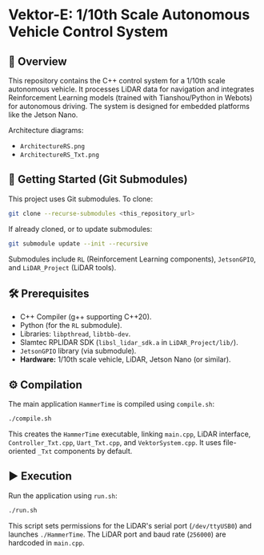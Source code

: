 # Vektor-E: 1/10th Scale Autonomous Vehicle Control System

## 🎯 Overview

This repository contains the C++ control system for a 1/10th scale autonomous vehicle. It processes LiDAR data for navigation and integrates Reinforcement Learning models (trained with Tianshou/Python in Webots) for autonomous driving. The system is designed for embedded platforms like the Jetson Nano.

Architecture diagrams:
*   `ArchitectureRS.png`
*   `ArchitectureRS_Txt.png`

## 🔗 Getting Started (Git Submodules)

This project uses Git submodules. To clone:
```bash
git clone --recurse-submodules <this_repository_url>
```
If already cloned, or to update submodules:
```bash
git submodule update --init --recursive
```
Submodules include `RL` (Reinforcement Learning components), `JetsonGPIO`, and `LiDAR_Project` (LiDAR tools).

## 🛠️ Prerequisites

*   C++ Compiler (g++ supporting C++20).
*   Python (for the `RL` submodule).
*   Libraries: `libpthread`, `libtbb-dev`.
*   Slamtec RPLIDAR SDK (`libsl_lidar_sdk.a` in `LiDAR_Project/lib/`).
*   `JetsonGPIO` library (via submodule).
*   **Hardware:** 1/10th scale vehicle, LiDAR, Jetson Nano (or similar).

## ⚙️ Compilation

The main application `HammerTime` is compiled using `compile.sh`:
```bash
./compile.sh
```
This creates the `HammerTime` executable, linking `main.cpp`, LiDAR interface, `Controller_Txt.cpp`, `Uart_Txt.cpp`, and `VektorSystem.cpp`. It uses file-oriented `_Txt` components by default.

## ▶️ Execution

Run the application using `run.sh`:
```bash
./run.sh
```
This script sets permissions for the LiDAR's serial port (`/dev/ttyUSB0`) and launches `./HammerTime`.
The LiDAR port and baud rate (`256000`) are hardcoded in `main.cpp`.

```
